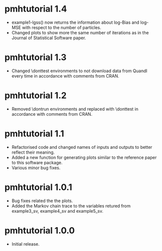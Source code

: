 # pmhtutorial 1.4
* example1-lgss() now returns the information about log-Bias and log-MSE with respect to the number of particles.
* Changed plots to show more the same number of iterations as in the Journal of Statistical Software paper.

# pmhtutorial 1.3
* Changed \donttest environments to not download data from Quandl every time in accordance with comments from CRAN.

# pmhtutorial 1.2

* Removed \dontrun environments and replaced with \donttest in accordance with comments from CRAN.

# pmhtutorial 1.1
* Refactorised code and changed names of inputs and outputs to better reflect their meaning.
* Added a new function for generating plots similar to the reference paper to this software package.
* Various minor bug fixes.

# pmhtutorial 1.0.1
* Bug fixes related the the plots.
* Added the Markov chain trace to the variables
  retured from example3_sv, example4_sv and
  example5_sv.

# pmhtutorial 1.0.0
* Initial release.
